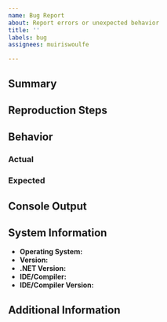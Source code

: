 ```yaml
---
name: Bug Report
about: Report errors or unexpected behavior
title: ''
labels: bug
assignees: muiriswoulfe

---
```


<!-- Please provide as much detail as possible. Inapplicable sections may be
     left blank where. -->

## Summary

## Reproduction Steps

## Behavior

### Actual

### Expected

## Console Output

## System Information

- **Operating System:**
- **Version:**
- **.NET Version:**
- **IDE/Compiler:**
- **IDE/Compiler Version:**

## Additional Information
